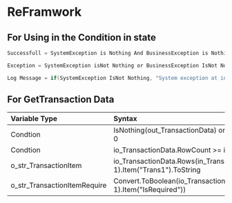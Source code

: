 # ReFramwork

## For Using in the Condition in state
```scala
Successfull = SystemException is Nothing And BusinessException is Nothing
```

```scala
Exception = SystemException isNot Nothing or BusinessException IsNot Nothing
```

```scala
Log Message = if(SystemException IsNot Nothing, "System exception at initialization: " + SystemException.Message + " at Source: " + SystemException.Source, "Business exception at initialization: " + BusinessException.Message + " at Source: " + BusinessException.Source)
```

## For GetTransaction Data

|Variable Type|Syntax|
|:----|:----|
|Condtion|IsNothing(out_TransactionData) or out_TransactionData.RowCount = 0|
|Condtion|io_TransactionData.RowCount >= in_TransactionNumber|
|o_str_TransactionItem|io_TransactionData.Rows(in_TransactionNumber-1).Item("Trans1").ToString|
|o_str_TransactionItemRequire|Convert.ToBoolean(io_TransactionData.Rows(in_TransactionNumber-1).Item("IsRequired"))|

